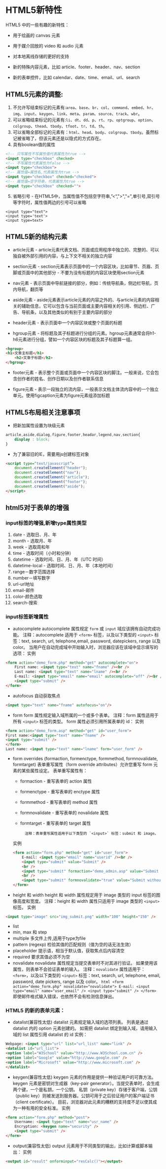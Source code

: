 # HTML5新特性

HTML5 中的一些有趣的新特性：
 - 用于绘画的 canvas 元素

 - 用于媒介回放的 video 和 audio 元素

 - 对本地离线存储的更好的支持

 - 新的特殊内容元素，比如 article、footer、header、nav、section

 - 新的表单控件，比如 calendar、date、time、email、url、search

## HTML5元素的调整:
1. 不允许写结束标记的元素有:`area`、`base`、`br`、`col`、`command`、`embed`、`hr`、`img`、`input`、`keygen`、`link`、`meta`、`param`、`source`、`track`、`wbr`。
2. 可以省略结束标记的元素有:`li`、`dt`、`dd`、`p`、`rt`、`rp`、`optgroup`、`option`、`colgroup`、`thead`、`tbody`、`tfoot`、`tr`、`td`、`th`。
3. 可以省略全部标记的元素有：`html`、`head`、`body`、`colgroup`、`tbody`。虽然标记被省略了，但该元素还是以隐式的方式存在。
4. 具有boolean值的属性
```html
<!-- 只写属性不写属性值代表属性为true -->
<input type="checkbox" checked>
<!-- 不写属性代表属性为false -->
<input type="checkbox">
<!-- 属性值=属性名,代表属性为true -->
<input type="checkbox" checked="checked">
<!-- 属性值=空字符串，代表属性为true -->
<input type="checkbox" checked="">
```
5. 省略引号
\- 在HTML5中，当属性值不包括空字符串,”<“,">","=",单引号,双引号等字符时，属性值两边的引号可以省略
```
<input type="text">
<input type='text'>
<input type=text>
```

## HTML5新的结构元素

 - article元素
    \- article元素代表文档、页面或应用程序中独立的、完整的、可以独自被外部引用的内容，与上下文不相关的独立内容

 - section元素
    \- section元素表示页面中的一个内容区块，比如章节、页眉、页脚或页面中的其他部分
    \- 不要为没有标题的内容区块使用section元素

 - nav元素
    \- 表示页面中导航链接的部分，例如：传统导航条，侧边栏导航，页内导航，翻页等

 - aside元素
    \- aside元素表示article元素的内容之外的、与article元素的内容相关的辅助信息，它可以包含与当前页面或主要内容相关的引用、侧边栏、广告、导航条，以及其他类似的有别于主要内容的部分

 - header元素
    \- 表示页面中一个内容区块或整个页面的标题

 - hgroup元素
    \- 将标题及其子标题进行分组的元素。hgroup元素通常会将h1-h6元素进行分组，譬如一个内容区块的标题及其子标题算一组。
```html
<hgroup>
<h1>文章主标题</h1>
    <h2>文章子标题</h2>
</hgroup>
```
 - footer元素
    \- 表示整个页面或页面中一个内容区块的脚注。一般来说，它会包含创作者的姓名、创作日期以及创作者联系信息

 - figure元素
    \- 表示一段独立的流内容，一般表示文档主体流内容中的一个独立单元。使用figcaption元素为figure元素组添加标题


## HTML5布局相关注意事项
 - 把新加属性设置为块级元素
```css
article,aside,dialog,figure,footer,headar,legend,nav,section{
    display : block;
}
```
 - 为了兼容旧的IE，需要用js创建标签对象
```html
<script type=“text/javascript”>
    document.createElement("header");
    document.createElement("nav");
    document.createElement("article");
    document.createElement("footer");
    document.createElement("aside");
</script>
```

## html5对于表单的增强
### input标签的增强,新增type属性类型
   1. date - 选取日、月、年
   2. month - 选取月、年
   3. week - 选取周和年
   4. time - 选取时间（小时和分钟）
   5. datetime - 选取时间、日、月、年（UTC 时间）
   6. datetime-local - 选取时间、日、月、年（本地时间）
   7. range－数字范围选择
   8. number－填写数字
   9. url-url地址
   10. email-邮件
   11. color-颜色选取
   12. search-搜索



### input标签新增属性
 -  autocomplete
autocomplete 属性规定 `form` 或 `input` 域应该拥有自动完成功能。
        注释：autocomplete 适用于 `<form>` 标签，以及以下类型的 `<input>` 标签：text, search, url, telephone,email, password, datepickers, range 以及 color。
当用户在自动完成域中开始输入时，浏览器应该在该域中显示填写的选项：
实例
```html
<form action="demo_form.php" method="get" autocomplete="on">
    First name: <input type="text" name="fname" /><br />
    Last name: <input type="text" name="lname" /><br />
    E-mail: <input type="email" name="email" autocomplete="off" /><br />
    <input type="submit" />
</form>
```

-  autofocus
    自动获取焦点
```html
<input type="text" name="fname" autofocus="on"/>
```
- form
form 属性规定输入域所属的一个或多个表单。
    注释：form 属性适用于所有 `<input>` 标签的类型。
form 属性必须引用所属表单的 id：
实例
```html
<form action="demo_form.asp" method="get" id="user_form">
First name:<input type="text" name="fname" />
<input type="submit" />
</form>
Last name: <input type="text" name="lname" form="user_form" />
```
- form overrides (formaction, formenctype, formmethod, formnovalidate, formtarget)
表单重写属性（form override attributes）允许您重写 form 元素的某些属性设定。
表单重写属性有：
    - formaction - 重写表单的 action 属性
    - formenctype - 重写表单的 enctype 属性
    - formmethod - 重写表单的 method 属性
    - formnovalidate - 重写表单的 novalidate 属性
    - formtarget - 重写表单的 target 属性
    
            注释：表单重写属性适用于以下类型的 `<input>` 标签：submit 和 image。
    实例
    
    ```html
    <form action="form.php" method="get" id="user_form">
        E-mail: <input type="email" name="userid" /><br />
        <input type="submit" value="Submit" />
        <br />
        <input type="submit" formaction="demo_admin.asp" value="Submit as admin" />
        <br />
        <input type="submit" formnovalidate="true" value="Submit without validation" />
    </form>
    ```
- height 和 width
height 和 width 属性规定用于 image 类型的 input 标签的图像高度和宽度。
注释：height 和 width 属性只适用于 image 类型的 `<input>` 标签。
实例
```html
<input type="image" src="img_submit.png" width="100" height="150" />
```
- list
- min, max 和 step
- multiple
        多文件上传,适用于type为file
- pattern (regexp)
        检验其值的匹配规则（值为空的话无法生效）
- placeholder
        提示语，相当于默认值，获取焦点后内容清空
- required
        要求其值必须不为空
- novalidate
        novalidate 属性规定当提交表单时不对其进行验证。
        如果使用该属性，则表单不会验证表单的输入。
        注释：`novalidate` 属性适用于：`<form>`，以及以下类型的 `<input>` 标签：text, search, url, telephone, email, password, date pickers, range 以及 color。
        ```html
        <form action="demo_form.php" novalidate="novalidate">
          E-mail: <input type="email" name="user_email" />
          <input type="submit" />
        </form>
        ```
        即使邮件格式输入错误，也依然不会有检测信息弹出。





### HTML5 的新的表单元素：
- datalist(兼容性太低)
datalist 元素规定输入域的选项列表。
列表是通过 datalist 内的 option 元素创建的。
如需把 datalist 绑定到输入域，请用输入域的 list 属性引用 datalist 的 id
实例：
```html
Webpage: <input type="url" list="url_list" name="link" />
<datalist id="url_list">
<option label="W3School" value="http://www.W3School.com.cn" />
<option label="Google" value="http://www.google.com" />
<option label="Microsoft" value="http://www.microsoft.com" />
</datalist>
```
- keygen(兼容性太低)
keygen 元素的作用是提供一种验证用户的可靠方法。
keygen 元素是密钥对生成器（key-pair generator）。当提交表单时，会生成两个键，一个是私钥，一个公钥。
私钥（private key）存储于客户端，公钥（public key）则被发送到服务器。公钥可用于之后验证用户的客户端证书（client certificate）。
目前，浏览器对此元素的糟糕的支持度不足以使其成为一种有用的安全标准。
实例
```html
<form action="form.php" method="post">
    Username: <input type="text" name="usr_name" />
    Encryption: <keygen name="security" />
    <input type="submit" />
</form>
```

-  output(兼容性太低)
output 元素用于不同类型的输出，比如计算或脚本输出：
实例
```html
<output id="result" onforminput="resCalc()"></output>
```
































